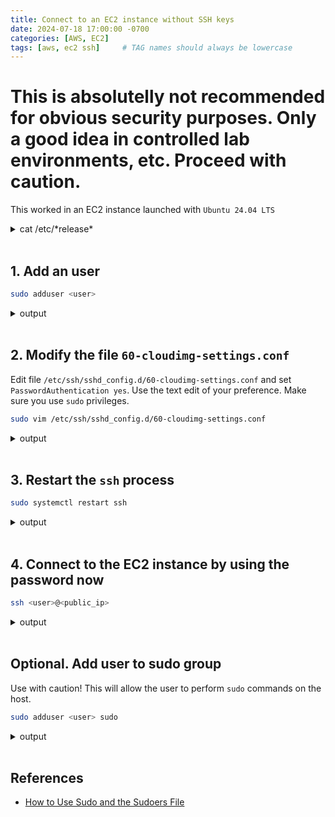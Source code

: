 ```yaml
---
title: Connect to an EC2 instance without SSH keys
date: 2024-07-18 17:00:00 -0700
categories: [AWS, EC2]
tags: [aws, ec2 ssh]     # TAG names should always be lowercase
---
```


# This is absolutelly not recommended for obvious security purposes. Only a good idea in controlled lab environments, etc. Proceed with caution.

This worked in an EC2 instance launched with `Ubuntu 24.04 LTS`

<details markdown=1>
<summary markdown="span">cat /etc/*release*</summary>

```bash
ubuntu@ip-XXX-XX-XX-XXX:~$ cat /etc/*release*
DISTRIB_ID=Ubuntu
DISTRIB_RELEASE=24.04
DISTRIB_CODENAME=noble
DISTRIB_DESCRIPTION="Ubuntu 24.04 LTS"
PRETTY_NAME="Ubuntu 24.04 LTS"
NAME="Ubuntu"
VERSION_ID="24.04"
VERSION="24.04 LTS (Noble Numbat)"
VERSION_CODENAME=noble
ID=ubuntu
ID_LIKE=debian
HOME_URL="https://www.ubuntu.com/"
SUPPORT_URL="https://help.ubuntu.com/"
BUG_REPORT_URL="https://bugs.launchpad.net/ubuntu/"
PRIVACY_POLICY_URL="https://www.ubuntu.com/legal/terms-and-policies/privacy-policy"
UBUNTU_CODENAME=noble
LOGO=ubuntu-logo
ubuntu@ip-XXX-XX-XX-XXX:~$ 
```
</details><br />

## 1. Add an user

```bash
sudo adduser <user>
```

<details markdown=1>
<summary markdown="span">output</summary>

```bash
ubuntu@ip-XXX-XX-XX-XXX:~$ sudo adduser cloud_user
info: Adding user `cloud_user' ...
info: Selecting UID/GID from range 1000 to 59999 ...
info: Adding new group `cloud_user' (1001) ...
info: Adding new user `cloud_user' (1001) with group `cloud_user (1001)' ...
info: Creating home directory `/home/cloud_user' ...
info: Copying files from `/etc/skel' ...
New password: 
Retype new password: 
passwd: password updated successfully
Changing the user information for cloud_user
Enter the new value, or press ENTER for the default
        Full Name []: 
        Room Number []: 
        Work Phone []: 
        Home Phone []: 
        Other []: 
Is the information correct? [Y/n] 
info: Adding new user `cloud_user' to supplemental / extra groups `users' ...
info: Adding user `cloud_user' to group `users' ...
ubuntu@ip-XXX-XX-XX-XXX:~$ 
```
</details><br />

## 2. Modify the file `60-cloudimg-settings.conf`

Edit file `/etc/ssh/sshd_config.d/60-cloudimg-settings.conf` and set `PasswordAuthentication yes`.
Use the text edit of your preference. Make sure you use `sudo` privileges.

```bash
sudo vim /etc/ssh/sshd_config.d/60-cloudimg-settings.conf
```

<details markdown=1>
<summary markdown="span">output</summary>

```bash
ubuntu@ip-XXX-XX-XX-XXX:~$ sudo vim /etc/ssh/sshd_config.d/60-cloudimg-settings.conf
ubuntu@ip-XXX-XX-XX-XXX:~$ 
ubuntu@ip-XXX-XX-XX-XXX:~$ cat /etc/ssh/sshd_config.d/60-cloudimg-settings.conf
PasswordAuthentication yes
ubuntu@ip-XXX-XX-XX-XXX:~$ 
```
</details><br />

## 3. Restart the `ssh` process

```bash
sudo systemctl restart ssh
```

<details markdown=1>
<summary markdown="span">output</summary>

```bash
ubuntu@ip-XXX-XX-XX-XXX:~$ sudo systemctl status ssh
● ssh.service - OpenBSD Secure Shell server
     Loaded: loaded (/usr/lib/systemd/system/ssh.service; disabled; preset: enabled)
    Drop-In: /usr/lib/systemd/system/ssh.service.d
             └─ec2-instance-connect.conf
     Active: active (running) since Thu 2024-07-18 23:48:57 UTC; 9min ago
TriggeredBy: ● ssh.socket
       Docs: man:sshd(8)
             man:sshd_config(5)
    Process: 977 ExecStartPre=/usr/sbin/sshd -t (code=exited, status=0/SUCCESS)
   Main PID: 979 (sshd)
      Tasks: 1 (limit: 1130)
     Memory: 4.7M (peak: 8.2M)
        CPU: 1.922s
     CGroup: /system.slice/ssh.service
             └─979 "sshd: /usr/sbin/sshd -D -o AuthorizedKeysCommand /usr/share/ec2-instance-connect/eic_run_authorized_keys %u %f -o AuthorizedKeysCommandUser ec2-instance-connect [listener] 0 of 10-100 startups"

Jul 18 23:48:57 ip-XXX-XX-XX-XXX systemd[1]: Starting ssh.service - OpenBSD Secure Shell server...
Jul 18 23:48:57 ip-XXX-XX-XX-XXX sshd[979]: Server listening on :: port 22.
Jul 18 23:48:57 ip-XXX-XX-XX-XXX systemd[1]: Started ssh.service - OpenBSD Secure Shell server.
Jul 18 23:48:58 ip-XXX-XX-XX-XXX ec2-instance-connect[1111]: Querying EC2 Instance Connect keys for matching fingerprint: SHA256:odqvnNYj/lVYhOZ5a1iWfPRbGglMJWMU8TGxdvp0q/8
Jul 18 23:48:58 ip-XXX-XX-XX-XXX ec2-instance-connect[1143]: Providing ssh key from EC2 Instance Connect with fingerprint: SHA256:odqvnNYj/lVYhOZ5a1iWfPRbGglMJWMU8TGxdvp0q/8, request-id: 1f3a3cfe-0820-47f5-b288-bda9b27488e0, for IAM principal: arn:aws:iam::211125786036:user/>
Jul 18 23:49:00 ip-XXX-XX-XX-XXX ec2-instance-connect[1282]: Querying EC2 Instance Connect keys for matching fingerprint: SHA256:odqvnNYj/lVYhOZ5a1iWfPRbGglMJWMU8TGxdvp0q/8
Jul 18 23:49:00 ip-XXX-XX-XX-XXX ec2-instance-connect[1314]: Providing ssh key from EC2 Instance Connect with fingerprint: SHA256:odqvnNYj/lVYhOZ5a1iWfPRbGglMJWMU8TGxdvp0q/8, request-id: 1f3a3cfe-0820-47f5-b288-bda9b27488e0, for IAM principal: arn:aws:iam::211125786036:user/>
Jul 18 23:49:00 ip-XXX-XX-XX-XXX sshd[980]: Accepted publickey for ubuntu from 18.206.107.29 port 14751 ssh2: ED25519 SHA256:odqvnNYj/lVYhOZ5a1iWfPRbGglMJWMU8TGxdvp0q/8
Jul 18 23:49:00 ip-XXX-XX-XX-XXX sshd[980]: pam_unix(sshd:session): session opened for user ubuntu(uid=1000) by ubuntu(uid=0)
ubuntu@ip-XXX-XX-XX-XXX:~$ 
ubuntu@ip-XXX-XX-XX-XXX:~$ 
ubuntu@ip-XXX-XX-XX-XXX:~$ sudo systemctl restart ssh
ubuntu@ip-XXX-XX-XX-XXX:~$ 
ubuntu@ip-XXX-XX-XX-XXX:~$ sudo systemctl status ssh
● ssh.service - OpenBSD Secure Shell server
     Loaded: loaded (/usr/lib/systemd/system/ssh.service; disabled; preset: enabled)
    Drop-In: /usr/lib/systemd/system/ssh.service.d
             └─ec2-instance-connect.conf
     Active: active (running) since Thu 2024-07-18 23:58:45 UTC; 2s ago
TriggeredBy: ● ssh.socket
       Docs: man:sshd(8)
             man:sshd_config(5)
    Process: 1575 ExecStartPre=/usr/sbin/sshd -t (code=exited, status=0/SUCCESS)
   Main PID: 1577 (sshd)
      Tasks: 1 (limit: 1130)
     Memory: 1.2M (peak: 1.3M)
        CPU: 23ms
     CGroup: /system.slice/ssh.service
             └─1577 "sshd: /usr/sbin/sshd -D -o AuthorizedKeysCommand /usr/share/ec2-instance-connect/eic_run_authorized_keys %u %f -o AuthorizedKeysCommandUser ec2-instance-connect [listener] 0 of 10-100 startups"

Jul 18 23:58:45 ip-XXX-XX-XX-XXX systemd[1]: Starting ssh.service - OpenBSD Secure Shell server...
Jul 18 23:58:45 ip-XXX-XX-XX-XXX sshd[1577]: Server listening on :: port 22.
Jul 18 23:58:45 ip-XXX-XX-XX-XXX systemd[1]: Started ssh.service - OpenBSD Secure Shell server.
ubuntu@ip-XXX-XX-XX-XXX:~$ 
```
</details><br />

## 4. Connect to the EC2 instance by using the password now

```bash
ssh <user>@<public_ip>
```

<details markdown=1>
<summary markdown="span">output</summary>

```bash
$ ssh cloud_user@<public_ip>
cloud_user@<public_ip>'s password:
Welcome to Ubuntu 24.04 LTS (GNU/Linux 6.8.0-1009-aws x86_64)

 * Documentation:  https://help.ubuntu.com
 * Management:     https://landscape.canonical.com
 * Support:        https://ubuntu.com/pro
...
```
</details><br />

## Optional. Add user to sudo group

Use with caution! This will allow the user to perform `sudo` commands on the host.

```bash
sudo adduser <user> sudo
```

<details markdown=1>
<summary markdown="span">output</summary>

```bash
ubuntu@ip-172-31-95-109:~$ sudo adduser cloud_user sudo
info: Adding user `cloud_user' to group `sudo' ...
ubuntu@ip-172-31-95-109:~$ 
```
</details><br />

## References

- [How to Use Sudo and the Sudoers File](https://www.hostinger.com/tutorials/sudo-and-the-sudoers-file/)